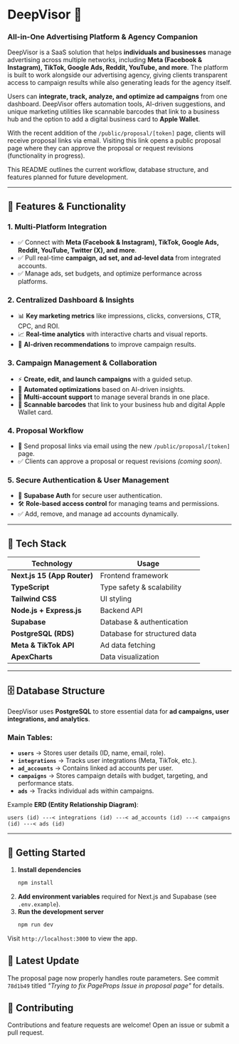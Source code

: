 # **DeepVisor** 🚀
### **All-in-One Advertising Platform & Agency Companion**

DeepVisor is a SaaS solution that helps **individuals and businesses** manage advertising across multiple networks, including **Meta (Facebook & Instagram), TikTok, Google Ads, Reddit, YouTube, and more**. The platform is built to work alongside our advertising agency, giving clients transparent access to campaign results while also generating leads for the agency itself.

Users can **integrate, track, analyze, and optimize ad campaigns** from one dashboard. DeepVisor offers automation tools, AI-driven suggestions, and unique marketing utilities like scannable barcodes that link to a business hub and the option to add a digital business card to **Apple Wallet**.

With the recent addition of the `/public/proposal/[token]` page, clients will receive proposal links via email. Visiting this link opens a public proposal page where they can approve the proposal or request revisions (functionality in progress).

This README outlines the current workflow, database structure, and features planned for future development.

---

## **🌟 Features & Functionality**  

### **1. Multi-Platform Integration**
- ✅ Connect with **Meta (Facebook & Instagram), TikTok, Google Ads, Reddit, YouTube, Twitter (X), and more**.
- ✅ Pull real-time **campaign, ad set, and ad-level data** from integrated accounts.
- ✅ Manage ads, set budgets, and optimize performance across platforms.

### **2. Centralized Dashboard & Insights**
- 📊 **Key marketing metrics** like impressions, clicks, conversions, CTR, CPC, and ROI.
- 📈 **Real-time analytics** with interactive charts and visual reports.
- 🎯 **AI-driven recommendations** to improve campaign results.

### **3. Campaign Management & Collaboration**
- ⚡ **Create, edit, and launch campaigns** with a guided setup.
- 🔄 **Automated optimizations** based on AI-driven insights.
- 🤝 **Multi-account support** to manage several brands in one place.
- 📱 **Scannable barcodes** that link to your business hub and digital Apple Wallet card.

### **4. Proposal Workflow**
- 📧 Send proposal links via email using the new `/public/proposal/[token]` page.
- ✅ Clients can approve a proposal or request revisions *(coming soon)*.

### **5. Secure Authentication & User Management**
- 🔐 **Supabase Auth** for secure user authentication.
- 🛠 **Role-based access control** for managing teams and permissions.
- ✅ Add, remove, and manage ad accounts dynamically.

---

## **📂 Tech Stack**  

| **Technology**  | **Usage** |
|---------------|----------|
| **Next.js 15 (App Router)**  | Frontend framework |
| **TypeScript** | Type safety & scalability |
| **Tailwind CSS** | UI styling |
| **Node.js + Express.js** | Backend API |
| **Supabase** | Database & authentication |
| **PostgreSQL (RDS)** | Database for structured data |
| **Meta & TikTok API** | Ad data fetching |
| **ApexCharts** | Data visualization |

---

## **🗄️ Database Structure**  

DeepVisor uses **PostgreSQL** to store essential data for **ad campaigns, user integrations, and analytics**.

### **Main Tables**:
- **`users`** → Stores user details (ID, name, email, role).  
- **`integrations`** → Tracks user integrations (Meta, TikTok, etc.).  
- **`ad_accounts`** → Contains linked ad accounts per user.  
- **`campaigns`** → Stores campaign details with budget, targeting, and performance stats.  
- **`ads`** → Tracks individual ads within campaigns.

Example **ERD (Entity Relationship Diagram)**:

```plaintext
users (id) ---< integrations (id) ---< ad_accounts (id) ---< campaigns (id) ---< ads (id)
```

---

## **🚀 Getting Started**

1. **Install dependencies**
   ```bash
   npm install
   ```
2. **Add environment variables** required for Next.js and Supabase (see `.env.example`).
3. **Run the development server**
   ```bash
   npm run dev
   ```

Visit `http://localhost:3000` to view the app.

## **📝 Latest Update**

The proposal page now properly handles route parameters. See commit `78d1b49` titled *"Trying to fix PageProps Issue in proposal page"* for details.

## **🤝 Contributing**

Contributions and feature requests are welcome! Open an issue or submit a pull request.

